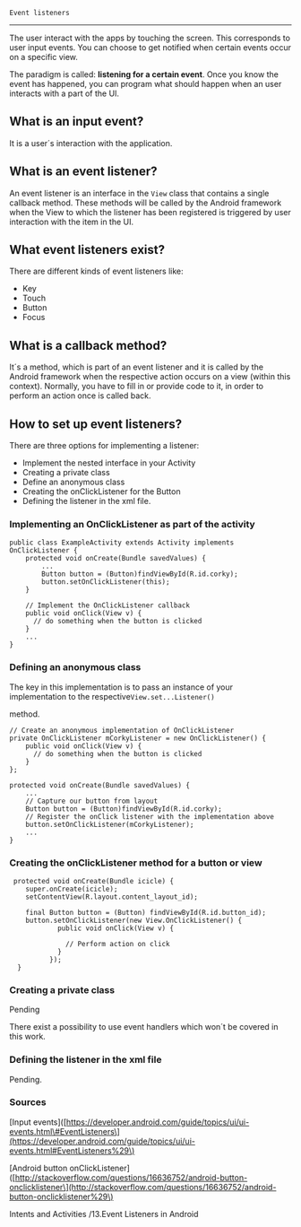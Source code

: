```
Event listeners
```

---

The user interact with the apps by touching the screen. This corresponds to user input events. You can choose to get notified when certain events occur on a specific view.

The paradigm is called: **listening for a certain event**. Once you know the event has happened, you can program what should happen when an user interacts with a part of the UI.

## What is an input event?

It is a user´s interaction with the application.

## What is an event listener?

An event listener is an interface in the `View` class that contains a single callback method. These methods will be called by the Android framework when the View to which the listener has been registered is triggered by user interaction with the item in the UI.

## What event listeners exist?

There are different kinds of event listeners like:

* Key
* Touch
* Button
* Focus

## What is a callback method?

It´s a method, which is part of an event listener and it is called by the Android framework when the respective action occurs on a view \(within this context\). Normally, you have to fill in or provide code to it, in order to perform an action once is called back.

## How to set up event listeners?

There are three options for implementing a listener:

* Implement the nested interface in your Activity
* Creating a private class
* Define an anonymous class
* Creating the onClickListener for the Button
* Defining the listener in the xml file.

### Implementing an OnClickListener as part of the activity

```
public class ExampleActivity extends Activity implements OnClickListener {
    protected void onCreate(Bundle savedValues) {
        ...
        Button button = (Button)findViewById(R.id.corky);
        button.setOnClickListener(this);
    }

    // Implement the OnClickListener callback
    public void onClick(View v) {
      // do something when the button is clicked
    }
    ...
}
```

### Defining an anonymous class

The key in this implementation is to pass  an instance of your implementation to the respective`View.set...Listener()`

method.

```
// Create an anonymous implementation of OnClickListener
private OnClickListener mCorkyListener = new OnClickListener() {
    public void onClick(View v) {
      // do something when the button is clicked
    }
};

protected void onCreate(Bundle savedValues) {
    ...
    // Capture our button from layout
    Button button = (Button)findViewById(R.id.corky);
    // Register the onClick listener with the implementation above
    button.setOnClickListener(mCorkyListener);
    ...
}
```

### Creating the onClickListener method for a button or view

```
 protected void onCreate(Bundle icicle) {
    super.onCreate(icicle);
    setContentView(R.layout.content_layout_id);

    final Button button = (Button) findViewById(R.id.button_id);
    button.setOnClickListener(new View.OnClickListener() {
            public void onClick(View v) {

              // Perform action on click   
            }
          });
  }
```

### Creating a private class

Pending

There exist a possibility to use event handlers which won´t be covered in this work.

### Defining the listener in the xml file

Pending.

### Sources

\[Input events\]\([https://developer.android.com/guide/topics/ui/ui-events.html\#EventListeners\](https://developer.android.com/guide/topics/ui/ui-events.html#EventListeners%29\)

\[Android button onClickListener\]\([http://stackoverflow.com/questions/16636752/android-button-onclicklistener\](http://stackoverflow.com/questions/16636752/android-button-onclicklistener%29\)

Intents and Activities /13.Event Listeners in Android

